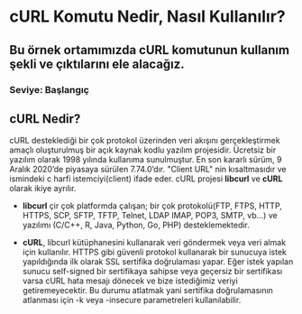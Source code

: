 # cURL Komutu Nedir, Nasıl Kullanılır?

## Bu örnek ortamımızda cURL komutunun kullanım şekli ve çıktılarını ele alacağız.

### Seviye: Başlangıç

  

## cURL Nedir?

  cURL desteklediği bir çok protokol üzerinden veri akışını gerçekleştirmek amaçlı oluşturulmuş bir açık kaynak kodlu yazılım projesidir. Ücretsiz bir yazılım olarak 1998 yılında kullanıma sunulmuştur. En son kararlı sürüm, 9 Aralık 2020’de piyasaya sürülen 7.74.0’dır.
  "Client URL" nin kısaltmasıdır ve ismindeki c harfi istemciyi(client) ifade eder. cURL projesi **libcurl** ve **cURL** olarak ikiye ayrılır. 
  
 +  **libcurl** çir çok platformda çalışan; bir çok protokolü(FTP, FTPS, HTTP, HTTPS, SCP, SFTP, TFTP, Telnet, LDAP IMAP, POP3, SMTP, vb...) ve yazılımı (C/C++, R, Java, Python, Go, PHP) desteklemektedir.
 
+  **cURL**, libcurl kütüphanesini kullanarak veri göndermek veya veri almak için kullanılır. 
HTTPS gibi güvenli protokol kullanarak bir sunucuya istek yapıldığında ilk olarak SSL sertifika doğrulaması yapar. Eğer istek yapılan sunucu self-signed bir sertifikaya sahipse veya geçersiz bir sertifikası varsa cURL hata mesajı dönecek ve bize istediğimiz veriyi getiremeyecektir. Bu durumu atlatmak yani sertifika doğrulamasının atlanması için -k veya -insecure parametreleri kullanılabilir. 
